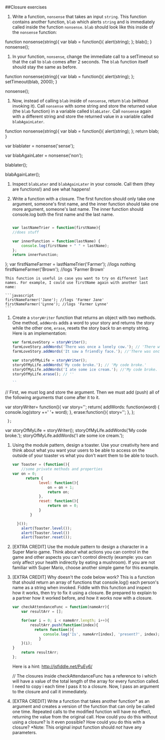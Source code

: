 ##Closure exercises

1. Write a function, `nonsense` that takes an input `string`. This function contains another function, `blab` which alerts `string` and is immediately called inside the function `nonsense`. `blab` should look like this inside of the `nonsense` function:


function nonsense(string){
	 var blab = function(){
	   alert(string);
	 };
	 blab();
 }
 nonsense();

1. In your function, `nonsense`, change the immediate call to a setTimeout so that the call to `blab` comes after 2 seconds. The `blab` function itself should stay the same as before.

function nonsense(string){
	 var blab = function(){
	   alert(string);
	 };
    setTimeout(blab, 2000);
}

nonsense();

1. Now, instead of calling `blab` inside of `nonsense`, return `blab` (without invoking it). Call `nonsense` with some string and store the returned value (the `blab` function) in a variable called `blabLater`. Call `nonsense` again with a different string and store the returned value in a variable called `blabAgainLater`.

function nonsense(string){
	 var blab = function(){
	   alert(string);
	 };
  return blab;
}

var blablater = nonsense('sense');

var blabAgainLater = nonsense('non');

blablater();

blabAgainLater();

1. Inspect `blabLater` and `blabAgainLater` in your console. Call them (they are functions!) and see what happens!


1. Write a function with a closure. The first function should only take one argument, someone's first name, and the inner function should take one more argument, someone's last name. The inner function should console.log both the first name and the last name.
	```javascript

	var lastNameTrier = function(firstName){
   //does stuff

    var innerFunction = function(lastName) {
        console.log(firstName + " " + lastName);
    };
    return innerFunction;
};
var firstNameFarmer = lastNameTrier('Farmer'); //logs nothing
firstNameFarmer('Brown'); //logs 'Farmer Brown'

	This function is useful in case you want to try on different last names. For example, I could use firstName again with another last name:

	```javascript
	firstNameFarmer('Jane'); //logs 'Farmer Jane'
	firstNameFarmer('Lynne'); //logs 'Farmer Lynne'
	```       


1. Create a `storyWriter` function that returns an object with two methods. One method, `addWords` adds a word to your story and returns the story while the other one, `erase`, resets the story back to an empty string. Here is an implementation:
	```javascript
	var farmLoveStory = storyWriter();
	farmLoveStory.addWords('There was once a lonely cow.'); // 'There was once a lonely cow.'
	farmLoveStory.addWords('It saw a friendly face.'); //'There was once a lonely cow. It saw a friendly face.'

	var storyOfMyLife = storyWriter();
	storyOfMyLife.addWords('My code broke.'); // 'My code broke.'
	storyOfMyLife.addWords('I ate some ice cream.'); //'My code broke. I ate some ice cream.'
	storyOfMyLife.erase(); // ''

	``
// First, we must log and store the argument. Then we must add (push) all of the following arguments that come after it to it.

var storyWriter= function(){
			 var story='';
			 return{
					 addWords: function(word) {
						 console.log(story +=' '+ word);
						 },
					 erase:function(){
							 story='';
					 },
			 };

	 };

var storyOfMyLife = storyWriter();
storyOfMyLife.addWords('My code broke.');
storyOfMyLife.addWords('I ate some ice cream.');


1. Using the module pattern, design a toaster. Use your creativity here and think about what you want your users to be able to access on the outside of your toaster vs what you don't want them to be able to touch.

	```javascript
	var Toaster = (function(){
	    //some private methods and properties
    var on = 0;
		  return {
				level: function(){
					on = on + 1;
					return on;
				},
				reset: function(){
					return on = 0;
				}
			}

	  }());
		alert(Toaster.level());
		alert(Toaster.level())
		alert(Toaster.reset());
	```


1. [EXTRA CREDIT] Use the module pattern to design a character in a Super Mario game. Think about what actions you can control in the game and other aspects you can't control directly (example:  you can only affect your health indirectly by eating a mushroom). If you are not familiar with Super Mario, choose another simple game for this example.

1. [EXTRA CREDIT] Why doesn't the code below work? This is a function that should return an array of functions that console.log() each person's name as a string when invoked. Fiddle with this function and inspect how it works, then try to fix it using a closure. Be prepared to explain to a partner how it worked before, and how it works now with a closure.

	```javascript
	var checkAttendanceFunc = function(nameArr){
		var resultArr = [];

		for(var i = 0; i < nameArr.length; i++){
			resultArr.push(function(index){
			  return function(){
				  console.log('Is', nameArr[index], 'present?', index);
				}
		}(i);
	}
		return resultArr;
	};
	```
	Here is a hint: http://jsfiddle.net/PuEy6/

	// The closures inside checkAttendanceFunc has a reference to i which will have a value of the total length of the array for every function called. I need to copy i each time I pass it to a closure. Now, I pass an argument to the closure and call it immediately.

1. [EXTRA CREDIT] Write a function that takes another function\* as an argument and creates a version of the function that can only be called one time. Repeated calls to the modified function will have no effect, returning the value from the original call. How could you do this without using a closure? Is it even possible? How could you do this with a closure? \*Note: This original input function should *not* have any parameters.
